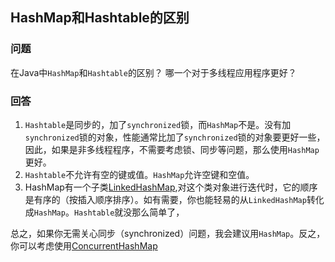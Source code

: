 ## HashMap和Hashtable的区别
### 问题
在Java中`HashMap`和`Hashtable`的区别？
哪一个对于多线程应用程序更好？

### 回答
1. `Hashtable`是同步的，加了`synchronized`锁，而`HashMap`不是。没有加`synchronized`锁的对象，性能通常比加了`synchronized`锁的对象要更好一些，因此，如果是非多线程程序，不需要考虑锁、同步等问题，那么使用`HashMap`更好。
2. `Hashtable`不允许有空的键或值。`HashMap`允许空键和空值。
3. HashMap有一个子类[LinkedHashMap](http://docs.oracle.com/javase/7/docs/api/java/util/LinkedHashMap.html),对这个类对象进行迭代时，它的顺序是有序的（按插入顺序排序）。如有需要，你也能轻易的从`LinkedHashMap`转化成`HashMap`。`Hashtable`就没那么简单了，

总之，如果你无需关心同步（synchronized）问题，我会建议用`HashMap`。反之，你可以考虑使用[ConcurrentHashMap](http://docs.oracle.com/javase/7/docs/api/java/util/concurrent/ConcurrentHashMap.html)

###  